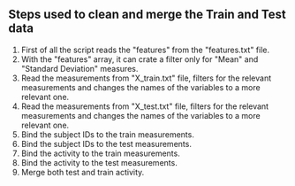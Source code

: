 ## Steps used to clean and merge the Train and Test data

1. First of all the script reads the "features" from the "features.txt" file.
2. With the "features" array, it can crate a filter only for "Mean" and "Standard Deviation" measures.
3. Read the measurements from "X_train.txt" file, filters for the relevant measurements and changes the names of the variables to a more relevant one.
4. Read the measurements from "X_test.txt" file, filters for the relevant measurements and changes the names of the variables to a more relevant one.
5. Bind the subject IDs to the train measurements.
6. Bind the subject IDs to the test measurements.
7. Bind the activity to the train measurements.
8. Bind the activity to the test measurements.
9. Merge both test and train activity.